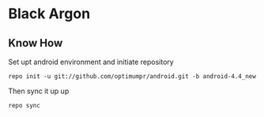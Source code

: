 Black Argon
===========

Know How
---------------

Set upt android environment and initiate repository

    repo init -u git://github.com/optimumpr/android.git -b android-4.4_new

Then sync it up up

    repo sync
